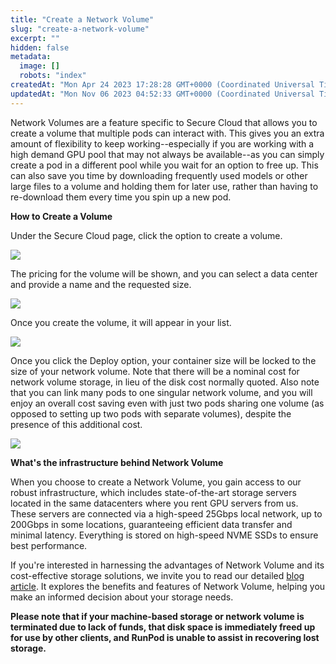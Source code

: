 ```yaml
---
title: "Create a Network Volume"
slug: "create-a-network-volume"
excerpt: ""
hidden: false
metadata: 
  image: []
  robots: "index"
createdAt: "Mon Apr 24 2023 17:28:28 GMT+0000 (Coordinated Universal Time)"
updatedAt: "Mon Nov 06 2023 04:52:33 GMT+0000 (Coordinated Universal Time)"
---
```


Network Volumes are a feature specific to Secure Cloud that allows you to create a volume that multiple pods can interact with. This gives you an extra amount of flexibility to keep working--especially if you are working with a high demand GPU pool that may not always be available--as you can simply create a pod in a different pool while you wait for an option to free up. This can also save you time by downloading frequently used models or other large files to a volume and holding them for later use, rather than having to re-download them every time you spin up a new pod.

**How to Create a Volume**

Under the Secure Cloud page, click the option to create a volume.

![](https://files.readme.io/797cfdc-image.png)

The pricing for the volume will be shown, and you can select a data center and provide a name and the requested size.

![](https://files.readme.io/596a4f5-image.png)

Once you create the volume, it will appear in your list.

![](https://files.readme.io/c4eea31-image.png)

Once you click the Deploy option, your container size will be locked to the size of your network volume. Note that there will be a nominal cost for network volume storage, in lieu of the disk cost normally quoted. Also note that you can link many pods to one singular network volume, and you will enjoy an overall cost saving even with just two pods sharing one volume (as opposed to setting up two pods with separate volumes), despite the presence of this additional cost.

![](https://files.readme.io/8f69d41-image.png)

**What's the infrastructure behind Network Volume**

When you choose to create a Network Volume, you gain access to our robust infrastructure, which includes state-of-the-art storage servers located in the same datacenters where you rent GPU servers from us. These servers are connected via a high-speed 25Gbps local network, up to 200Gbps in some locations, guaranteeing efficient data transfer and minimal latency. Everything is stored on high-speed NVME SSDs to ensure best performance.

If you're interested in harnessing the advantages of Network Volume and its cost-effective storage solutions, we invite you to read our detailed [blog article](https://blog.runpod.io/four-reasons-to-set-up-a/). It explores the benefits and features of Network Volume, helping you make an informed decision about your storage needs.

**Please note that if your machine-based storage or network volume is terminated due to lack of funds, that disk space is immediately freed up for use by other clients, and RunPod is unable to assist in recovering lost storage.**
